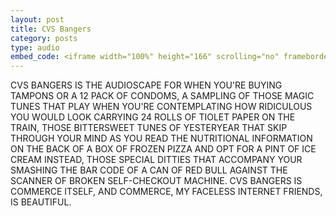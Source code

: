 ```yaml
---
layout: post
title: CVS Bangers
category: posts
type: audio
embed_code: <iframe width="100%" height="166" scrolling="no" frameborder="no" src="https://w.soundcloud.com/player/?url=http%3A%2F%2Fapi.soundcloud.com%2Ftracks%2F87515856"></iframe>
---
```


CVS BANGERS IS THE AUDIOSCAPE FOR WHEN YOU'RE BUYING TAMPONS OR A 12 PACK OF CONDOMS, A SAMPLING OF THOSE MAGIC TUNES THAT PLAY WHEN YOU'RE CONTEMPLATING HOW RIDICULOUS YOU WOULD LOOK CARRYING 24 ROLLS OF TIOLET PAPER ON THE TRAIN, THOSE BITTERSWEET TUNES OF YESTERYEAR THAT SKIP THROUGH YOUR MIND AS YOU READ THE NUTRITIONAL INFORMATION ON THE BACK OF A BOX OF FROZEN PIZZA AND OPT FOR A PINT OF ICE CREAM INSTEAD, THOSE SPECIAL DITTIES THAT ACCOMPANY YOUR SMASHING THE BAR CODE OF A CAN OF RED BULL AGAINST THE SCANNER OF BROKEN SELF-CHECKOUT MACHINE. CVS BANGERS IS COMMERCE ITSELF, AND COMMERCE, MY FACELESS INTERNET FRIENDS, IS BEAUTIFUL.